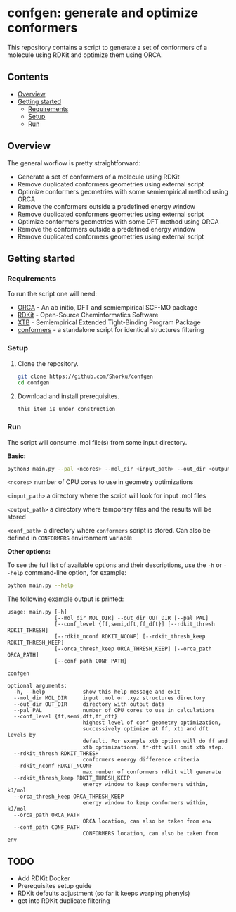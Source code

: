 # confgen: generate and optimize conformers
 
This repository contains a script to generate a set of conformers of a molecule
using RDKit and optimize them using ORCA.  
  
## Contents
 
- [Overview](#overview)
- [Getting started](#quick-start-guide)
   * [Requirements](#requirements)
   * [Setup](#setup)
   * [Run](#run)

## Overview
 
The general worflow is pretty straightforward:

- Generate a set of conformers of a molecule using RDKit
- Remove duplicated conformers geometries using external script
- Optimize conformers geometries with some semiempirical method using ORCA
- Remove the conformers outside a predefined energy window
- Remove duplicated conformers geometries using external script
- Optimize conformers geometries with some DFT method using ORCA
- Remove the conformers outside a predefined energy window
- Remove duplicated conformers geometries using external script

## Getting started

### Requirements
 
To run the script one will need:
- [ORCA](https://orcaforum.kofo.mpg.de/index.php) - An ab initio, DFT and 
semiempirical SCF-MO package
- [RDKit](https://www.rdkit.org/) - Open-Source Cheminformatics Software
- [XTB](https://xtb-docs.readthedocs.io/en/latest/contents.html) - 
Semiempirical Extended Tight-Binding Program Package
- [conformers](http://limor1.nioch.nsc.ru/quant/program/conformers/) - a 
standalone script for identical structures filtering
 
### Setup
 
1. Clone the repository.

   ```bash
   git clone https://github.com/Shorku/confgen
   cd confgen
   ```
 
2. Download and install prerequisites.
     
   ```
   this item is under construction
   ```
  
### Run

The script will consume .mol file(s) from some input directory.
 
   **Basic:**
   
   ```bash
   python3 main.py --pal <ncores> --mol_dir <input_path> --out_dir <output_path> --conf_path <conf_path>
   ```
   `<ncores>` number of CPU cores to use in geometry optimizations

   `<input_path>` a directory where the script will look for input .mol files 

   `<output_path>` a directory where temporary files and the results will be
stored

   `<conf_path>` a directory where `conformers` script is stored. Can also be
defined in `CONFORMERS` environment variable

   **Other options:**

To see the full list of available options and their descriptions, use the `-h` or `--help` command-line option, for example:
```bash
python main.py --help
```
 
The following example output is printed:
```
usage: main.py [-h] 
               [--mol_dir MOL_DIR] --out_dir OUT_DIR [--pal PAL] 
               [--conf_level {ff,semi,dft,ff_dft}] [--rdkit_thresh RDKIT_THRESH] 
               [--rdkit_nconf RDKIT_NCONF] [--rdkit_thresh_keep RDKIT_THRESH_KEEP] 
               [--orca_thresh_keep ORCA_THRESH_KEEP] [--orca_path ORCA_PATH] 
               [--conf_path CONF_PATH]

confgen

optional arguments:
  -h, --help            show this help message and exit
  --mol_dir MOL_DIR     input .mol or .xyz structures directory
  --out_dir OUT_DIR     directory with output data
  --pal PAL             number of CPU cores to use in calculations
  --conf_level {ff,semi,dft,ff_dft}
                        highest level of conf geometry optimization, 
                        successively optimize at ff, xtb and dft levels by 
                        default. For example xtb option will do ff and
                        xtb optimizations. ff-dft will omit xtb step.
  --rdkit_thresh RDKIT_THRESH
                        conformers energy difference criteria
  --rdkit_nconf RDKIT_NCONF
                        max number of conformers rdkit will generate
  --rdkit_thresh_keep RDKIT_THRESH_KEEP
                        energy window to keep conformers within, kJ/mol
  --orca_thresh_keep ORCA_THRESH_KEEP
                        energy window to keep conformers within, kJ/mol
  --orca_path ORCA_PATH
                        ORCA location, can also be taken from env
  --conf_path CONF_PATH
                        CONFORMERS location, can also be taken from env
```

## TODO

- Add RDKit Docker
- Prerequisites setup guide
- RDKit defaults adjustment (so far it keeps warping phenyls)
- get into RDKit duplicate filtering                        
